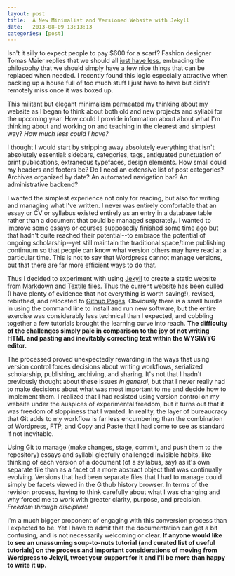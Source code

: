```yaml
---
layout: post
title:  A New Minimalist and Versioned Website with Jekyll
date:   2013-08-09 13:13:13
categories: [post]
---
```


Isn't it silly to expect people to pay $600 for a scarf? Fashion designer Tomas Maier replies that we should all [just have less](http://www.newyorker.com/reporting/2011/01/03/110103fa_fact_colapinto), embracing the philosophy that we should simply have a few nice things that can be replaced when needed. I recently found this logic especially attractive when packing up a house full of too much stuff I just have to have but didn't remotely miss once it was boxed up.

This militant but elegant minimalism permeated my thinking about my website as I began to think about both old and new projects and syllabi for the upcoming year. How could I provide information about about what I'm thinking about and working on and teaching in the clearest and simplest way? _How much less could I have?_

I thought I would start by stripping away absolutely everything that isn't absolutely essential: sidebars, categories, tags, antiquated punctuation of print publications, extraneous typefaces, design elements. How small could my headers and footers be? Do I need an extensive list of post categories? Archives organized by date? An automated navigation bar? An administrative backend?

I wanted the simplest experience not only for reading, but also for writing and managing what I've written. I never was entirely comfortable that an essay or CV or syllabus existed entirely as an entry in a database table rather than a document that could be managed separately. I wanted to improve some essays or courses supposedly finished some time ago but that hadn't quite reached their potential--to embrace the potential of ongoing scholarship--yet still maintain the traditional space/time publishing continuum so that people can know what version others may have read at a particular time. This is not to say that Wordpress cannot manage versions, but that there are far more efficient ways to do that.

Thus I decided to experiment with using [Jekyll](http://jekyllrb.com/) to create a static website from [Markdown](http://daringfireball.net/projects/markdown/) and [Textile](http://redcloth.org/textile) files. Thus the current website has been culled (I have plenty of evidence that not everything is worth saving!), revised, rebirthed, and relocated to [Github Pages](http://pages.github.com/). Obviously there is a small hurdle in using the command line to install and run new software, but the entire exercise was considerably less technical than I expected, and cobbling together a few tutorials brought the learning curve into reach. **The difficulty of the challenges simply pale in comparison to the joy of not writing HTML and pasting and inevitably correcting text within the WYSIWYG editor.**

The processed proved unexpectedly rewarding in the ways that using version control forces decisions about writing workflows, serialized scholarship, publishing, archiving, and sharing. It's not that I hadn't previously thought about these issues _in general_, but that I never really had to make decisions about what was most important to me and decide how to implement them. I realized that I had resisted using version control on my website under the auspices of experimental freedom, but it turns out that it was freedom of sloppiness that I wanted. In reality, the layer of bureaucracy that Git adds to my workflow is far less encumbering than the combination of Wordpress, FTP, and Copy and Paste that I had come to see as standard if not inevitable. 

Using Git to manage (make changes, stage, commit, and push them to the repository) essays and syllabi gleefully challenged invisible habits, like thinking of each version of a document (of a syllabus, say) as it's own separate file than as a facet of a more abstract object that was continually evolving. Versions that had been separate files that I had to manage could simply be facets viewed in the Github history browser. In terms of the revision process, having to think carefully about what I was changing and why forced me to work with greater clarity, purpose, and precision. *Freedom through discipline!*

I'm a much bigger proponent of engaging with this conversion process than I expected to be. Yet I have to admit that the documentation can get a bit confusing, and is not necessarily welcoming or clear. **If anyone would like to see an unassuming soup-to-nuts tutorial (and curated list of useful tutorials) on the process and important considerations of moving from Wordpress to Jekyll, tweet your support for it and I'll be more than happy to write it up.**